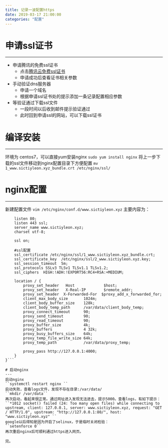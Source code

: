 ```yaml
---
title: 记录一波配置https
date: 2019-03-17 21:00:00
categories: "配置"
---
```


# 申请ssl证书
---
- 申请腾讯的免费ssl证书
  - 点击[腾讯云免费ssl证书](https://www.qcloud.com/login)
  - 申请成功后查看证书相关参数
- 手动验证dns服务器
  - 申请一个域名
  - 根据申请ssl证书处的提示添加一条记录配置相应参数
- 等验证通过下载ssl文件
  - 一段时间以后收到邮件提示验证通过
  - 此时回到申请ssl的网站，可以下载ssl证书

# 编译安装
---
环境为 centos7，可以直接yum安装nginx
``sudo yum install nginx``
将上一步下载的ssl文件移动到nginx配置目录下方便配置
``mv 1_www.sictiyleon.xyz_bundle.crt /etc/nginx/ssl/``

# nginx配置
---
新建配置文件
``vim /etc/nginx/conf.d/www.sictiyleon.xyz``
主要内容为：
``` server {
    listen 80;
    listen 443 ssl;
    server_name www.sictiyleon.xyz;
    charset utf-8;

    ssl on;

    #ssl配置
    ssl_certificate /etc/nginx/ssl/1_www.sictiyleon.xyz_bundle.crt;
    ssl_certificate_key  /etc/nginx/ssl/2_www.sictiyleon.xyz.key;
    ssl_session_timeout  5m;
    ssl_protocols SSLv3 TLSv1 TLSv1.1 TLSv1.2;
    ssl_ciphers  HIGH:!ADH:!EXPORT56:RC4+RSA:+MEDIUM;

    location / {
        proxy_set_header   Host             $host;
        proxy_set_header   X-Real-IP        $remote_addr;
        proxy_set_header  X-Forwarded-For  $proxy_add_x_forwarded_for;
        client_max_body_size       1024m;
        client_body_buffer_size    128k;
        client_body_temp_path      /var/data/client_body_temp;
        proxy_connect_timeout      90;
        proxy_send_timeout         90;
        proxy_read_timeout         90;
        proxy_buffer_size          4k;
        proxy_buffers              4 32k;
        proxy_busy_buffers_size    64k;
        proxy_temp_file_write_size 64k;
        proxy_temp_path            /var/data/proxy_temp;

        proxy_pass http://127.0.0.1:4000;
    }
}```

# 启动nginx
---
启动nginx
``systemctl restart nginx ``
启动失败，查看logs文件，发现不存在目录:/var/data/
``mkdir /var/data``
再次启动，看起来很正常。通过网址进入发现无法进去，提示5000。查看logs，有如下提示：
``*1012 socket() failed (24: Too many open files) while connecting to upstream, client: 127.0.0.1, server: www.sictiyleon.xyz, request: "GET / HTTP/1.0", upstream: "http://127.0.0.1:80/", host: "www.sictiyleon.xyz" ``
google以后得知是因为开启了selinux，于是临时关闭检验：
``setenforce 0``
再次重启nginx后可顺利通过https进入网页。

完。
